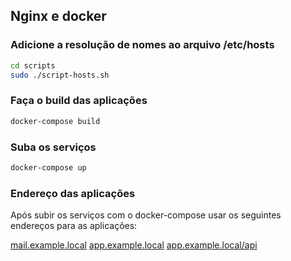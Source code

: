 ## Nginx e docker

### Adicione a resolução de nomes ao arquivo /etc/hosts
```bash
cd scripts
sudo ./script-hosts.sh
```

### Faça o build das aplicações
```bash
docker-compose build
```

### Suba os serviços
```bash
docker-compose up
```

### Endereço das aplicações
Após subir os serviços com o docker-compose usar os seguintes endereços para as aplicações:

[mail.example.local](http://mail.example.local)
[app.example.local](http://app.example.local)
[app.example.local/api](http://app.example.local/api)